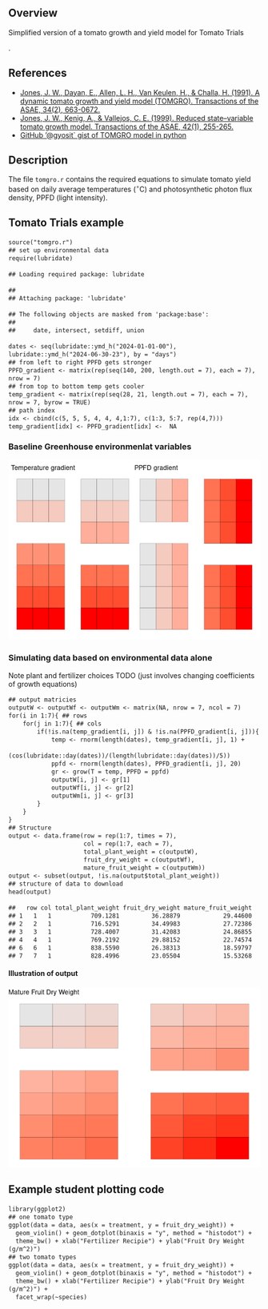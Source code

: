 ## Overview

Simplified version of a tomato growth and yield model for Tomato Trials
<link to come>.

## References

-   [Jones, J. W., Dayan, E., Allen, L. H., Van Keulen, H., & Challa, H.
    (1991). A dynamic tomato growth and yield model (TOMGRO).
    Transactions of the ASAE, 34(2),
    663-0672.](https://www.researchgate.net/profile/Leon-Allen-3/publication/40142875_A_dynamic_tomato_growth_and_yield_model_TOMGRO/links/58911ee9a6fdcc1b41453859/A-dynamic-tomato-growth-and-yield-model-TOMGRO.pdf)
-   [Jones, J. W., Kenig, A., & Vallejos, C. E. (1999). Reduced
    state–variable tomato growth model. Transactions of the ASAE, 42(1),
    255-265.](https://www.researchgate.net/profile/James-Jones-30/publication/274529819_Reduced_state-variable_tomato_growth_model/links/5f3ed116a6fdcccc43db9fb2/Reduced-state-variable-tomato-growth-model.pdf)
-   [GitHub ’@gyosit\` gist of TOMGRO model in
    python](https://gist.github.com/gyosit/abeab4e595d7ddcd65b55c1270d240c8)

## Description

The file `tomgro.r` contains the required equations to simulate tomato
yield based on daily average temperatures (<sup>∘</sup>C) and
photosynthetic photon flux density, PPFD (light intensity).

## Tomato Trials example

    source("tomgro.r")
    ## set up environmental data
    require(lubridate)

    ## Loading required package: lubridate

    ## 
    ## Attaching package: 'lubridate'

    ## The following objects are masked from 'package:base':
    ## 
    ##     date, intersect, setdiff, union

    dates <- seq(lubridate::ymd_h("2024-01-01-00"), lubridate::ymd_h("2024-06-30-23"), by = "days")
    ## from left to right PPFD gets stronger
    PPFD_gradient <- matrix(rep(seq(140, 200, length.out = 7), each = 7), nrow = 7)
    ## from top to bottom temp gets cooler
    temp_gradient <- matrix(rep(seq(28, 21, length.out = 7), each = 7), nrow = 7, byrow = TRUE)
    ## path index
    idx <- cbind(c(5, 5, 5, 4, 4, 4,1:7), c(1:3, 5:7, rep(4,7)))
    temp_gradient[idx] <- PPFD_gradient[idx] <-  NA

### Baseline Greenhouse environmenlat variables

![](README_files/figure-markdown_strict/unnamed-chunk-2-1.png)

### Simulating data based on environmental data alone

Note plant and fertilizer choices TODO (just involves changing
coefficients of growth equations)

    ## output matricies
    outputW <- outputWf <- outputWm <- matrix(NA, nrow = 7, ncol = 7)
    for(i in 1:7){ ## rows
        for(j in 1:7){ ## cols
            if(!is.na(temp_gradient[i, j]) & !is.na(PPFD_gradient[i, j])){
                temp <- rnorm(length(dates), temp_gradient[i, j], 1) +
                    (cos(lubridate::day(dates))/(length(lubridate::day(dates))/5))
                ppfd <- rnorm(length(dates), PPFD_gradient[i, j], 20)
                gr <- grow(T = temp, PPFD = ppfd)
                outputW[i, j] <- gr[1]
                outputWf[i, j] <- gr[2]
                outputWm[i, j] <- gr[3]
            }
        }
    }
    ## Structure 
    output <- data.frame(row = rep(1:7, times = 7),
                         col = rep(1:7, each = 7),
                         total_plant_weight = c(outputW),
                         fruit_dry_weight = c(outputWf),
                         mature_fruit_weight = c(outputWm))
    output <- subset(output, !is.na(output$total_plant_weight))
    ## structure of data to download
    head(output)

    ##   row col total_plant_weight fruit_dry_weight mature_fruit_weight
    ## 1   1   1           709.1281         36.28879            29.44600
    ## 2   2   1           716.5291         34.49983            27.72386
    ## 3   3   1           728.4007         31.42083            24.86855
    ## 4   4   1           769.2192         29.88152            22.74574
    ## 6   6   1           838.5590         26.38313            18.59797
    ## 7   7   1           828.4996         23.05504            15.53268

#### Illustration of output

![](README_files/figure-markdown_strict/unnamed-chunk-4-1.png)

## Example student plotting code

    library(ggplot2)
    ## one tomato type
    ggplot(data = data, aes(x = treatment, y = fruit_dry_weight)) +
      geom_violin() + geom_dotplot(binaxis = "y", method = "histodot") +
      theme_bw() + xlab("Fertilizer Recipie") + ylab("Fruit Dry Weight (g/m^2)")
    ## two tomato types
    ggplot(data = data, aes(x = treatment, y = fruit_dry_weight)) +
      geom_violin() + geom_dotplot(binaxis = "y", method = "histodot") +
      theme_bw() + xlab("Fertilizer Recipie") + ylab("Fruit Dry Weight (g/m^2)") +
      facet_wrap(~species)
